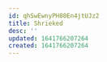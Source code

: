 ```yaml
---
id: qhSwEwnyPH80En4jtUJz2
title: Shrieked
desc: ''
updated: 1641766207264
created: 1641766207264
---
```


